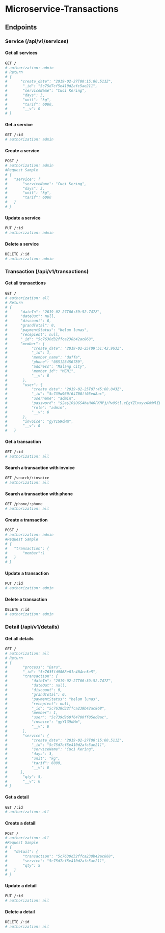 # Microservice-Transactions
## Endpoints

### Service (/api/v1/services)

#### Get all services
```bash
GET / 
# authorization: admin
# Return
# {
#      "create_date": "2019-02-27T00:15:00.511Z",
#       "_id": "5c75d7cf5e410d2afc5ae211",
#       "serviceName": "Cuci Kering",
#       "days": 3,
#       "unit": "kg",
#       "tarif": 6000,
#       "__v": 0
# }
```

#### Get a service
```bash
GET /:id
# authorization: admin
```

#### Create a service
```bash
POST /
# authorization: admin
#Request Sample
# {
#   "service": {
#       "serviceName": "Cuci Kering",
#       "days": 3,
#       "unit": "kg",
#       "tarif": 6000
#   }
# }
```

#### Update a service
```bash
PUT /:id
# authorization: admin
```

#### Delete a service
```bash
DELETE /:id
# authorization: admin
```

### Transaction (/api/v1/transactions)

#### Get all transactions
```bash
GET / 
# authorization: all
# Return
# {
#      "dateIn": "2019-02-27T06:39:52.747Z",
#      "dateOut": null,
#      "discount": 0,
#      "grandTotal": 0,
#      "paymentStatus": "belum lunas",
#      "recepient": null,
#      "_id": "5c7630d32ffca238b42ac868",
#      "member": {
#           "create_date": "2019-02-25T09:51:42.963Z",
#           "_id": 1,
#           "member_name": "daffa",
#           "phone": "085123456789",
#           "address": "Malang city",
#           "member_id": "MEM1",
#           "__v": 0
#       },
#       "user": {
#           "create_date": "2019-02-25T07:45:00.043Z",
#           "_id": "5c739d960f64700ff05ed8ac",
#           "username": "admin",
#           "password": "$2a$10$OGS4haHAOFKMPj/Pw0Stl.cEgYZlvxyvAXMWlEBeA4r2DPcJLjsDC",
#           "role": "admin",
#           "__v": 0
#       },
#       "invoice": "gyY1G9dHm",
#       "__v": 0
#   }
```

#### Get a transaction
```bash
GET /:id
# authorization: all
```

#### Search a transaction with invoice
```bash
GET /search/:invoice
# authorization: all
```

#### Search a transaction with phone
```bash
GET /phone/:phone
# authorization: all
```

#### Create a transaction
```bash
POST /
# authorization: admin
#Request Sample
# {
#   "transaction": {
#       "member":1
#   }
# }
```

#### Update a transaction
```bash
PUT /:id
# authorization: admin
```

#### Delete a transaction
```bash
DELETE /:id
# authorization: admin
```

### Detail (/api/v1/details)

#### Get all details
```bash
GET / 
# authorization: all
# Return
# {
#       "process": "Baru",
#       "_id": "5c7635fd0868e01c404ce3e5",
#       "transaction": {
#           "dateIn": "2019-02-27T06:39:52.747Z",
#           "dateOut": null,
#           "discount": 0,
#           "grandTotal": 0,
#           "paymentStatus": "belum lunas",
#           "recepient": null,
#           "_id": "5c7630d32ffca238b42ac868",
#           "member": 1,
#           "user": "5c739d960f64700ff05ed8ac",
#           "invoice": "gyY1G9dHm",
#           "__v": 0
#       },
#       "service": {
#           "create_date": "2019-02-27T00:15:00.511Z",
#           "_id": "5c75d7cf5e410d2afc5ae211",
#           "serviceName": "Cuci Kering",
#           "days": 3,
#           "unit": "kg",
#           "tarif": 6000,
#           "__v": 0
#      },
#       "qty": 5,
#       "__v": 0
# }
```

#### Get a detail
```bash
GET /:id
# authorization: all
```

#### Create a detail
```bash
POST /
# authorization: all
#Request Sample
# {
#   "detail": {
#       "transaction": "5c7630d32ffca238b42ac868",
#       "service": "5c75d7cf5e410d2afc5ae211",
#       "qty": 5
#   }
# }
```

#### Update a detail
```bash
PUT /:id
# authorization: all
```

#### Delete a detail
```bash
DELETE /:id
# authorization: all
```